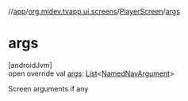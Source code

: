 //[app](../../../index.md)/[org.mjdev.tvapp.ui.screens](../index.md)/[PlayerScreen](index.md)/[args](args.md)

# args

[androidJvm]\
open override val [args](args.md): [List](https://kotlinlang.org/api/latest/jvm/stdlib/kotlin.collections/-list/index.html)&lt;[NamedNavArgument](https://developer.android.com/reference/kotlin/androidx/navigation/NamedNavArgument.html)&gt;

Screen arguments if any
